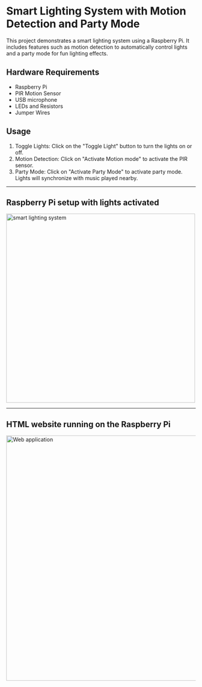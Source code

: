 # Smart Lighting System with Motion Detection and Party Mode

This project demonstrates a smart lighting system using a Raspberry Pi. It includes features such as motion detection to automatically control lights and a party mode for fun lighting effects.

## Hardware Requirements

- Raspberry Pi
- PIR Motion Sensor
- USB microphone
- LEDs and Resistors
- Jumper Wires

## Usage

1. Toggle Lights: Click on the "Toggle Light" button to turn the lights on or off.
2. Motion Detection: Click on "Activate Motion mode" to activate the PIR sensor.
3. Party Mode: Click on "Activate Party Mode" to activate party mode. Lights will synchronize with music played nearby.

---
## Raspberry Pi setup with lights activated
<img width="502" alt="smart lighting system" src="https://github.com/jeevesh256/Smart-lighting-System/assets/119961922/95f41a14-fe40-45dd-9074-704eb97d3156">

---
## HTML website running on the Raspberry Pi
<img width="651" alt="Web application" src="https://github.com/jeevesh256/Smart-lighting-System/assets/119961922/262bb60c-d54f-46a2-8f7d-d98b0a07927c">
